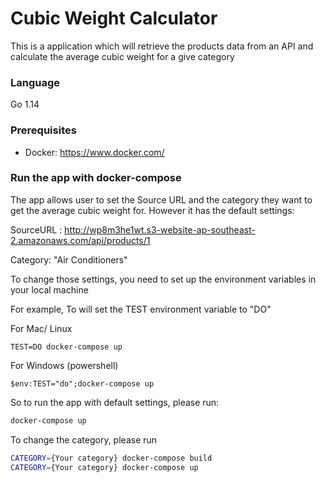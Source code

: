 # Cubic Weight Calculator

This is a application which will retrieve the products data from an API and calculate the average cubic weight for a give category

### Language

Go 1.14

### Prerequisites

* Docker:          <https://www.docker.com/>

### Run the app with docker-compose

The app allows user to set the Source URL and the category they want to get the average cubic weight for. However it has the default settings:

SourceURL : http://wp8m3he1wt.s3-website-ap-southeast-2.amazonaws.com/api/products/1

Category: "Air Conditioners"

To change those settings, you need to set up the environment variables in your local machine

For example,
To will set the TEST environment variable to "DO"

For Mac/ Linux

```TEST=DO docker-compose up ```

For Windows (powershell)

```$env:TEST="do";docker-compose up```

So to run the app with default settings, please run:

```bash
docker-compose up
```

To change the category, please run

```bash
CATEGORY={Your category} docker-compose build
CATEGORY={Your category} docker-compose up
```
